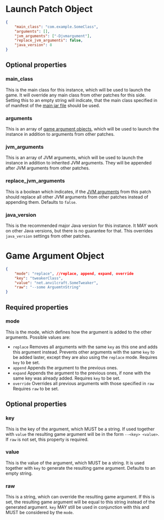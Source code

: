 # Launch Patch Object

```json
{
    "main_class": "com.example.SomeClass",
    "arguments": [],
    "jvm_arguments": ["-Djvmargument"],
    "replace_jvm_arguments": false,
    "java_version": 8
}
```

## Optional properties

### main_class

This is the main class for this instance, which will be used to launch
the game. It will override any main class from other patches for this side. 
Setting this to an empty string will indicate, that the main class
specified in of manifest of the [main jar file](../concepts/instance.md#main-file) 
should be used.

### arguments

This is an array of [game argument objects](#game-argument-object), which will be 
used to launch the instance in addition to arguments from other patches.

### jvm_arguments

This is an array of JVM arguments, which will be used to launch the instance
in addition to inherited JVM arguments. They will be appended after JVM arguments
from other patches.

### replace_jvm_arguments

This is a boolean which indicates, if the [JVM arguments](#jvmarguments) from
this patch should replace all other JVM arguments from other patches instead of
appending them. Defaults to `false`.

### java_version

This is the recommended major Java version for this instance. It MAY work on other
Java versions, but there is no guarantee for that. This overrides `java_version`
settings from other patches.

# Game Argument Object

```json
{
    "mode": "replace", //replace, append, expand, override
    "key": "tweakerClass",
    "value": "net.anvilcraft.SomeTweaker",
    "raw": "--some ArguemtnString"
}
```

## Required properties

### mode

This is the mode, which defines how the argument is added to the other arguments.
Possible values are:

- `replace` Removes all arguments with the same `key` as this one and adds this argument
  instead. Prevents other arguments with the same `key` to be added laster, except they
  are also using the `replace` mode. Requires `key` to be set.
- `append` Appends the argument to the previous ones.
- `expand` Appends the argument to the previous ones, if none with the same key was already
  added. Requires `key` to be set.
- `override` Overrides all previous arguments with those specified in `raw`
  Requires `raw` to be set.

## Optional properties

### key

This is the key of the argument, which MUST be a string. If used together with 
`value` the resulting game argument will be in the form `--<key> <value>`. 
If `raw` is not set, this property is required.

### value

This is the value of the argument, which MUST be a string. It is used together 
with `key` to generate the resulting game argument. Defaults to an empty string.

### raw

This is a string, which can override the resulting game argument. If this is set,
the resulting game argument will be equal to this string instead of the generated
argument. `key` MAY still be used in conjunction with this and MUST be considered 
by the `mode`.